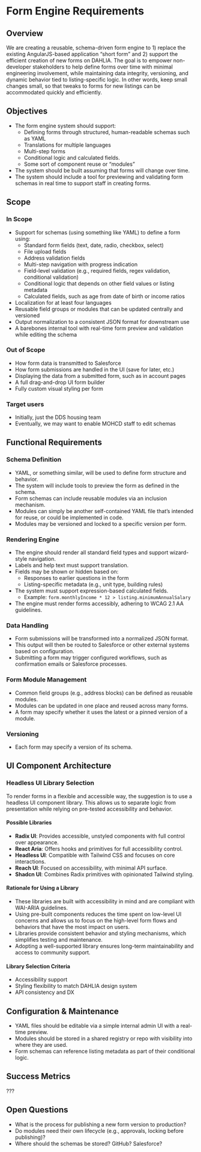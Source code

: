 # Form Engine Requirements

## Overview

We are creating a reusable, schema-driven form engine to 1\) replace the existing AngularJS-based application “short form” and 2\) support the efficient creation of new forms on DAHLIA.  The goal is to empower non-developer stakeholders to help define forms over time with minimal engineering involvement, while maintaining data integrity, versioning, and dynamic behavior tied to listing-specific logic.  In other words, keep small changes small, so that tweaks to forms for new listings can be accommodated quickly and efficiently.  

## Objectives

* The form engine system should support:  
  * Defining forms through structured, human-readable schemas such as YAML  
  * Translations for multiple languages  
  * Multi-step forms   
  * Conditional logic and calculated fields.  
  * Some sort of component reuse or “modules”  
* The system should be built assuming that forms will change over time.  
* The system should include a tool for previewing and validating form schemas in real time to support staff in creating forms.

## Scope

### In Scope

* Support for schemas (using something like YAML) to define a form using:  
  * Standard form fields (text, date, radio, checkbox, select)  
  * File upload fields  
  * Address validation fields  
  * Multi-step navigation with progress indication  
  * Field-level validation (e.g., required fields, regex validation, conditional validation)  
  * Conditional logic that depends on other field values or listing metadata  
  * Calculated fields, such as age from date of birth or income ratios  
* Localization for at least four languages  
* Reusable field groups or modules that can be updated centrally and versioned  
* Output normalization to a consistent JSON format for downstream use  
* A barebones internal tool with real-time form preview and validation while editing the schema

### Out of Scope

* How form data is transmitted to Salesforce  
* How form submissions are handled in the UI (save for later, etc.)  
* Displaying the data from a submitted form, such as in account pages  
* A full drag-and-drop UI form builder  
* Fully custom visual styling per form

### Target users

* Initially, just the DDS housing team   
* Eventually, we may want to enable MOHCD staff to edit schemas

## Functional Requirements

### Schema Definition

* YAML, or something similar, will be used to define form structure and behavior.  
* The system will include tools to preview the form as defined in the schema.  
* Form schemas can include reusable modules via an inclusion mechanism.  
* Modules can simply be another self-contained YAML file that’s intended for reuse, or could be implemented in code.  
* Modules may be versioned and locked to a specific version per form.

### Rendering Engine

* The engine should render all standard field types and support wizard-style navigation.  
* Labels and help text must support translation.  
* Fields may be shown or hidden based on:  
  * Responses to earlier questions in the form  
  * Listing-specific metadata (e.g., unit type, building rules)  
* The system must support expression-based calculated fields.  
  * Example: `form.monthlyIncome * 12 > listing.minimumAnnualSalary`  
* The engine must render forms accessibly, adhering to WCAG 2.1 AA guidelines.

### Data Handling

* Form submissions will be transformed into a normalized JSON format.  
* This output will then be routed to Salesforce or other external systems based on configuration.  
* Submitting a form may trigger configured workflows, such as confirmation emails or Salesforce processes.

### Form Module Management

* Common field groups (e.g., address blocks) can be defined as reusable modules.  
* Modules can be updated in one place and reused across many forms.  
* A form may specify whether it uses the latest or a pinned version of a module.

### Versioning

* Each form may specify a version of its schema.

## UI Component Architecture

### Headless UI Library Selection

To render forms in a flexible and accessible way, the suggestion is to use a headless UI component library. This allows us to separate logic from presentation while relying on pre-tested accessibility and behavior.

#### Possible Libraries

* **Radix UI**: Provides accessible, unstyled components with full control over appearance.  
* **React Aria**: Offers hooks and primitives for full accessibility control.  
* **Headless UI**: Compatible with Tailwind CSS and focuses on core interactions.  
* **Reach UI**: Focused on accessibility, with minimal API surface.  
* **Shadcn UI**: Combines Radix primitives with opinionated Tailwind styling.

#### Rationale for Using a Library

* These libraries are built with accessibility in mind and are compliant with WAI-ARIA guidelines.  
* Using pre-built components reduces the time spent on low-level UI concerns and allows us to focus on the high-level form flows and behaviors that have the most impact on users.  
* Libraries provide consistent behavior and styling mechanisms, which simplifies testing and maintenance.  
* Adopting a well-supported library ensures long-term maintainability and access to community support.

#### Library Selection Criteria

* Accessibility support  
* Styling flexibility to match DAHLIA design system  
* API consistency and DX

## Configuration & Maintenance

* YAML files should be editable via a simple internal admin UI with a real-time preview.  
* Modules should be stored in a shared registry or repo with visibility into where they are used.  
* Form schemas can reference listing metadata as part of their conditional logic.

## Success Metrics 

???

## Open Questions

* What is the process for publishing a new form version to production?  
* Do modules need their own lifecycle (e.g., approvals, locking before publishing)?  
* Where should the schemas be stored?  GitHub?  Salesforce?
